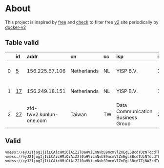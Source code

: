 
# About

This project is inspired by [free](https://github.com/freefq/free) and [check](https://github.com/yeahwu/check) to filter free [v2](https://github.com/v2fly/v2ray-core) site periodically by [docker-v2](https://hub.docker.com/r/v2ray/official)

    

## Table valid
|    | id                   | addr                    | cn          | cc   | isp                               | ip             | chatgpt          |
|---:|:---------------------|:------------------------|:------------|:-----|:----------------------------------|:---------------|:-----------------|
|  0 | [5](config/5.json)   | 156.225.67.106          | Netherlands | NL   | YISP B.V.                         | 154.84.1.44    | Yes (Region: NL) |
|  1 | [17](config/17.json) | 156.249.18.151          | Netherlands | NL   | YISP B.V.                         | 154.84.1.148   | Yes (Region: NL) |
|  2 | [27](config/27.json) | zfd-twv2.kunlun-one.com | Taiwan      | TW   | Data Communication Business Group | 211.20.157.163 | Yes (Region: TW) |

## Valid
```
vmess://eyJ2IjogIjIiLCAicHMiOiAiZ2l0aHViLmNvbS9mcmVlZnEgLSBcdTUzNTdcdTk3NWUgIDUiLCAiYWRkIjogIjE1Ni4yMjUuNjcuMTA2IiwgInBvcnQiOiAiMzAwMDAiLCAiaWQiOiAiMjlhNWQ0OGUtMjRmMS00OGZkLWE1ZTEtOWE0NmNiMzEwMzJmIiwgImFpZCI6ICI2NCIsICJzY3kiOiAiYXV0byIsICJuZXQiOiAid3MiLCAidHlwZSI6ICJub25lIiwgImhvc3QiOiAid3d3LjQxNzU4MTEyLnh5eiIsICJwYXRoIjogIi9wYXRoLzE2OTg2NzE2MDA5ODYiLCAidGxzIjogInRscyIsICJzbmkiOiAiIn0=
vmess://eyJ2IjogIjIiLCAicHMiOiAiZ2l0aHViLmNvbS9mcmVlZnEgLSBcdTUzNTdcdTk3NWVcdThjNmFcdTc2N2JcdTc3MDFcdTdlYTZcdTdmZjBcdTUxODVcdTY1YWZcdTU4MjFDbG91ZGlubm92YXRpb25cdTY1NzBcdTYzNmVcdTRlMmRcdTVmYzMgMTciLCAiYWRkIjogIjE1Ni4yNDkuMTguMTUxIiwgInBvcnQiOiAiMzAwMDAiLCAiaWQiOiAiODRkMWRlMTEtY2UxMi00YTE1LTgzMTItMTMzODM1NmQ0YWM0IiwgImFpZCI6ICI2NCIsICJzY3kiOiAiYXV0byIsICJuZXQiOiAid3MiLCAidHlwZSI6ICJub25lIiwgImhvc3QiOiAid3d3LjU3NDI0MzQ5Lnh5eiIsICJwYXRoIjogIi9wYXRoLzE2OTg2NzE2MDA5ODYiLCAidGxzIjogInRscyIsICJzbmkiOiAiIn0=
vmess://eyJ2IjogIjIiLCAicHMiOiAiZ2l0aHViLmNvbS9mcmVlZnEgLSBcdTZjNWZcdTg5N2ZcdTc3MDFcdTUzNTdcdTY2MGNcdTVlMDJcdTc5ZmJcdTUyYTggMjciLCAiYWRkIjogInpmZC10d3YyLmt1bmx1bi1vbmUuY29tIiwgInBvcnQiOiAiMTYxMzIiLCAiaWQiOiAiZjJkYzIwNGMtYzc4YS0zYThkLTliY2MtYTNmMTNhMjJjMTcxIiwgImFpZCI6ICIwIiwgInNjeSI6ICJhdXRvIiwgIm5ldCI6ICJ0Y3AiLCAidHlwZSI6ICJub25lIiwgImhvc3QiOiAiIiwgInBhdGgiOiAiIiwgInRscyI6ICIiLCAic25pIjogIiIsICJhbHBuIjogIiJ9
```

